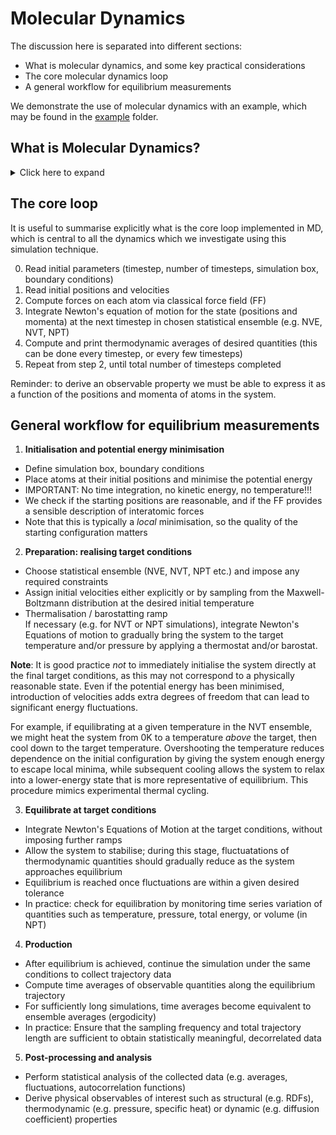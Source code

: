 # Molecular Dynamics

The discussion here is separated into different sections:
- What is molecular dynamics, and some key practical considerations
- The core molecular dynamics loop
- A general workflow for equilibrium measurements

We demonstrate the use of molecular dynamics with an example, which may be found in the [example](/C01_02) folder.

## What is Molecular Dynamics?

<details>
<summary>Click here to expand</summary>
[Reference to relevant chapter in lecture notes]

Molecular Dynamics (MD) is a computational simulation method that we will employ to model materials at the resolution where matter is not continuous, but made of a discrete arrangement of atoms. In MD, we study the time evolution of a system of atoms via the dynamical variation of the system state (i.e. positions and momenta of the atoms) by integrating Newton's Equations of motion. The time integration is implemented numerically, such that we solve to obtain the state of the system at discrete *timesteps* in a chosen time window. In practice, the timestep must be small enough to resolve the fastest atomic vibrations (typically on the order of femtoseconds), which limits the total simulated timescales to nanosceconds or microseconds. The simulated system size is typically limited to nanometres, with the number of atoms ranging from thousands to millions. This is far smaller than most experimental samples, and long-wavelength or mesoscale phenomena are therefore not directly accessible in atomistic MD. Thus, we understand both the power and limitation of MD simulations: it provides a detailed atomistic description of materials behaviour, but it is a necessarily small and short-time view of materials behaviour.

Suppose we specify the initial state at time t=0 and integrate - at the end of the integration we will have a deterministic *dynamical trajectory*, which tells us the variation of the system state as a function of time. When we perform an MD simulation, we might be interested in the dynamical variation of a particular observable property of the system, or perhaps its average values over time. Measuring the dynamical variation is simple, in the sense that if we are able to derive the observable property based on the positions and momenta of the particles, we simply perform this calculation at each timestep of the numerical integration and extract the output. Calculating the time average is also easy, we take the average of the dynamical variation of the observable property in time. However, the interpretation of the time average depends on some key factors:
- Whether we want to measure *equilibrium* or *non-equilibrium* observable properties
- The choice of statistical ensemble (effectively, the constraints we impose on the system)

Lets focus first on the measurement of equilibrium properties - we cannot assume that just because we impose the constraints of a particular ensemble, e.g. the microcanonical (NVE) ensemble, that we can automatically extract the associated equilibrium properties of the system. When we setup an MD simulation we face two problems:
1. Choice of initial conditions<br>
Typically, we assign initial particle positions from a crystalline or random arrangement, and initial velocities from a guessed distribution (often Maxwell–Boltzmann at the target temperature). Such a state is not guaranteed to correspond to equilibrium. For example, if atoms start too close together, the system may undergo large potential energy relaxation, converting abruptly into kinetic energy, and the instantaneous kinetic/potential partition will not yet reflect equilibrium fluctuations.
2. Numerical integration and finite precision<br>
In the ideal case, Hamiltonian dynamics ensures that an isolated system conserves the total energy exactly, so in the microcanonical (NVE) ensemble the sum of kinetic and potential energies is constant. In practice, we integrate via a numerical scheme (e.g. velocity Verlet) which only approximates the true dynamics. This introduces small integration errors that can accumulate, leading to a slow drift in total energy. While good integrators keep this drift small, it means that in practice the “constant energy” of NVE is not perfectly realised.

So, if we wish to measure equilibrium properties, we **must** ensure that the system is first suitably equilibrated. This process is known as *equilibration*, wherein the system evolves from the particular initial configuration towards typical configurations of the chosen ensemble. Due to the finite numerical precision of the integration scheme that we mentioned above, we cannot expect to reach a "perfect" equilibrum, but it is sufficient that ensemble observables (e.g. temperature, pressure, total energy) fluctuate around stable mean values within acceptable tolerances.

Once equilibration is reached, time averages of observable properties that we calculate on the equilibrium trajectory, over a sufficiently long time window, can be taken as equivalent to ensemble averages (*the ergodic hypothesis*). This phase is the "production" stage of an equilibrium MD calculation, where we extract ensemble average values of desired observables via the time average at equilibrium. It is important to remember that the choice of ensemble determines which equilibrium properties are directly accessible. For example, in the NVE ensemble the total energy is fixed and cannot be measured as a fluctuating thermodynamic variable, whereas the temperature is obtained from the kinetic energy. In the NVT ensemble, the temperature is fixed via a thermostat, while energy fluctuates, so one can measure heat capacity from energy fluctuations. Commenting on the choice of ensemble more generally, other ensembles can be realised using different constraints, such as barostats to fix pressure in the NPT ensemble. The practical implementation of an ensemble in MD is analagous to choosing an experimental setup: it dictates which observables can be extracted naturally, and which are constrained; thermostats and barostats act as control mechanisms to reproduce the desired macroscopic condition.

In contrast, in non-equilibrium MD we deliberately drive the system away from equilibrium, for example by applying an external field, imposing a temperature gradient, or shearing the simulation box. In this case, the system does not sample a stationary statistical ensemble, and time averages describe transient or steady-state responses rather than equilibrium properties. While this is an important and active area of research, in these tutorial demonstrations we restrict ourselves to equilibrium MD, and we point the interested reader to [**reference material**] for further reading.

Now, in fully *classical* MD we solve a coupled set of differential equations (N equations for N particles), using interatomic forces derived from a pre-determined classical *force-field* (FF). The FF is an analytical expression for the potential energy of the system, from which the forces follow by differentiation. In practice, the FF is always approximate: it is parameterised for a specific material or class of systems, and its functional form determines the physical fidelity of the model. It may be as simple as a two-body Lennard-Jones potential or as complex as a many-body reactive or machine-learning potential. Further, because evaluating interactions between all particle pairs scales as N<sup>2</sup>, efficient algorithms such as neighbour lists and cutoffs are essential to make simulations tractable. Together, these factors set the limits on achievable system size, simulation time, and accuracy with available computing power.

Another practical consideration in MD is the use of boundary conditions. To mimic bulk materials and avoid artefacts from surfaces, simulations almost always employ periodic boundary conditions, where the simulation cell is replicated in all directions. While this reduces finite-size effects, the system size is still limited by computational resources, and care must be taken when interpreting properties that depend sensitively on fluctuations or long-range interactions.

</details>

## The core loop

It is useful to summarise explicitly what is the core loop implemented in MD, which is central to all the dynamics which we investigate using this simulation technique.

0. Read initial parameters (timestep, number of timesteps, simulation box, boundary conditions)
1. Read initial positions and velocities
2. Compute forces on each atom via classical force field (FF)
3. Integrate Newton's equation of motion for the state (positions and momenta) at the next timestep in chosen statistical ensemble (e.g. NVE, NVT, NPT)
4. Compute and print thermodynamic averages of desired quantities (this can be done every timestep, or every few timesteps)
5. Repeat from step 2, until total number of timesteps completed

Reminder: to derive an observable property we must be able to express it as a function of the positions and momenta of atoms in the system.

## General workflow for equilibrium measurements

1. **Initialisation and potential energy minimisation**
  - Define simulation box, boundary conditions
  - Place atoms at their initial positions and minimise the potential energy
  - IMPORTANT: No time integration, no kinetic energy, no temperature!!!
  - We check if the starting positions are reasonable, and if the FF provides a sensible description of interatomic forces
  - Note that this is typically a *local* minimisation, so the quality of the starting configuration matters
2. **Preparation: realising target conditions**
  - Choose statistical ensemble (NVE, NVT, NPT etc.) and impose any required constraints
  - Assign initial velocities either explicitly or by sampling from the Maxwell-Boltzmann distribution at the desired initial temperature<br>
  - Thermalisation / barostatting ramp<br>
  If necessary (e.g. for NVT or NPT simulations), integrate Newton's Equations of motion to gradually bring the system to the target temperature and/or pressure by applying a thermostat and/or barostat.
  
**Note**: It is good practice *not* to immediately initialise the system directly at the final target conditions, as this may not correspond to a physically reasonable state. Even if the potential energy has been minimised, introduction of velocities adds extra degrees of freedom that can lead to significant energy fluctuations.
  
For example, if equilibrating at a given temperature in the NVT ensemble, we might heat the system from 0K to a temperature *above* the target, then cool down to the target temperature. Overshooting the temperature reduces dependence on the initial configuration by giving the system enough energy to escape local minima, while subsequent cooling allows the system to relax into a lower-energy state that is more representative of equilibrium. This procedure mimics experimental thermal cycling.

3. **Equilibrate at target conditions**
  - Integrate Newton's Equations of Motion at the target conditions, without imposing further ramps
  - Allow the system to stabilise; during this stage, fluctuatations of thermodynamic quantities should gradually reduce as the system approaches equilibrium
  - Equilibrium is reached once fluctuations are within a given desired tolerance
  - In practice: check for equilibration by monitoring time series variation of quantities such as temperature, pressure, total energy, or volume (in NPT)

4. **Production**
  - After equilibrium is achieved, continue the simulation under the same conditions to collect trajectory data
  - Compute time averages of observable quantities along the equilibrium trajectory
  - For sufficiently long simulations, time averages become equivalent to ensemble averages (ergodicity)
  - In practice: Ensure that the sampling frequency and total trajectory length are sufficient to obtain statistically meaningful, decorrelated data

5. **Post-processing and analysis**
  - Perform statistical analysis of the collected data (e.g. averages, fluctuations, autocorrelation functions)
  - Derive physical observables of interest such as structural (e.g. RDFs), thermodynamic (e.g. pressure, specific heat) or dynamic (e.g. diffusion coefficient) properties
